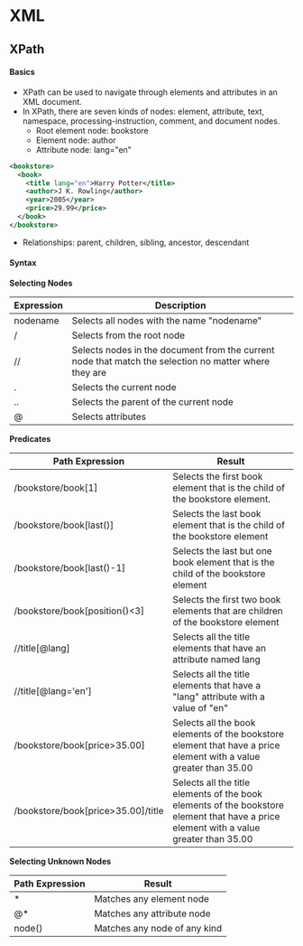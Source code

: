 # XML

## XPath
#### Basics
- XPath can be used to navigate through elements and attributes in an XML document.
- In XPath, there are seven kinds of nodes: element, attribute, text, namespace, processing-instruction, comment, and document nodes.
  - Root element node: bookstore
  - Element node: author
  - Attribute node: lang="en"
```XML
<bookstore>
  <book>
    <title lang="en">Harry Potter</title>
    <author>J K. Rowling</author>
    <year>2005</year>
    <price>29.99</price>
  </book>
</bookstore>
```
- Relationships: parent, children, sibling, ancestor, descendant

#### Syntax
**Selecting Nodes**

**Expression**|**Description**  
--|--
nodename  |  Selects all nodes with the name "nodename"
/	  |  Selects from the root node
//	  |  Selects nodes in the document from the current node that match the selection no matter where they are
.  |  Selects the current node
..  |  Selects the parent of the current node
@  |  Selects attributes
	
**Predicates**

**Path Expression**  |  **Result**
--|--
/bookstore/book[1]  |  Selects the first book element that is the child of the bookstore element.
/bookstore/book[last()]  |  Selects the last book element that is the child of the bookstore element
/bookstore/book[last()-1]  |  Selects the last but one book element that is the child of the bookstore element
/bookstore/book[position()<3]  |  Selects the first two book elements that are children of the bookstore element
//title[@lang]  |  Selects all the title elements that have an attribute named lang
//title[@lang='en']  |  Selects all the title elements that have a "lang" attribute with a value of "en"
/bookstore/book[price>35.00]  |  	Selects all the book elements of the bookstore element that have a price element with a value greater than 35.00
/bookstore/book[price>35.00]/title  |  	Selects all the title elements of the book elements of the bookstore element that have a price element with a value greater than 35.00

**Selecting Unknown Nodes**

**Path Expression** | **Result**
--|--
* |  Matches any element node
@* | 	Matches any attribute node
node() |  	Matches any node of any kind
